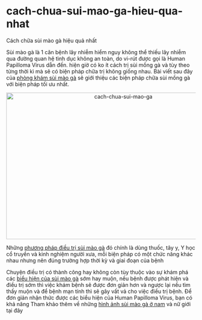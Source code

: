 # cach-chua-sui-mao-ga-hieu-qua-nhat
Cách chữa sùi mào gà hiệu quả nhất
<p>Sùi mào gà&nbsp;là 1 căn bệnh lây nhiễm hiểm nguy không thể thiếu lây nhiễm qua đường quan hệ tình dục không an toàn, do vi-rút được gọi là Human Papilloma Virus dẫn đến. hiện giờ có ko ít cách trị sùi mồng gà và tùy theo từng thời kì mà sẽ có biện pháp chữa trị không giống nhau. Bài viết sau đây của <a href="http://phongkhamsuimaoga.com/">phòng khám sùi mào gà</a>&nbsp;sẽ giới thiệu các biện pháp chữa sùi mồng gà với biện pháp tối ưu nhất.</p>

<p style="text-align:center"><img alt="cach-chua-sui-mao-ga" src="http://phongkhamsuimaoga.com/upload/hinhanh/tong-hop-tat-ca-hinh-anh-sui-mao-ga-o-nam-va-nu-gioi-1.jpg" style="height:390px; width:607px" /></p>

<p>Những <a href="http://phongkhamsuimaoga.com/cac-cach-chua-sui-mao-ga-voi-phuong-phap-hieu-qua-nhat-1435.html">phương pháp&nbsp;điều trị sùi mào gà</a> đó chính là dùng thuốc, tây y, Y học cổ truyền và kinh nghiệm người xưa, mỗi biện pháp có một chức năng khác nhau nhưng nên đúng trường hợp thời kỳ và giai đoạn của bệnh</p>

<p>Chuyện điều trị có thành công hay không còn tùy thuộc vào sự khám phá các <a href="http://phongkhamsuimaoga.com/xac-dinh-cac-dau-hieu-cua-benh-sui-mao-ga-o-nam-va-nu-gioi-1442.html">biểu hiện của sùi mào gà</a> sớm hay muộn, nếu bệnh được phát hiện và điều trị sớm thì việc khám bệnh sẽ được đơn giản hơn và ngược lại nếu tìm thấy muộn và để bệnh mạn tính thì sẽ gây vất vả cho việc điều trị bệnh. Để đơn giản nhận thức được các biểu hiện của Human Papilloma Virus, bạn có khả năng Tham khảo thêm về những <a href="http://phongkhamsuimaoga.com/tong-hop-tat-ca-hinh-anh-sui-mao-ga-o-nam-va-nu-gioi-1444.html">hình ảnh sùi mào gà ở nam</a> và nữ giới tại đây</p>
